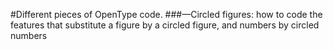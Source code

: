 #Different pieces of OpenType code.
###—Circled figures: how to code the features that substitute a figure by a circled figure, and numbers by circled numbers